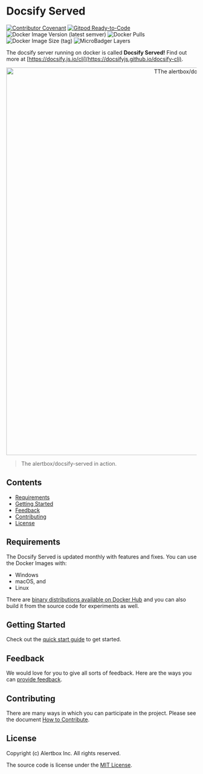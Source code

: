 # Docsify Served

[![Contributor Covenant](https://img.shields.io/badge/Contributor%20Covenant-v1.4%20adopted-ff69b4.svg)](CODE_OF_CONDUCT.md)
[![Gitpod Ready-to-Code](https://img.shields.io/badge/Gitpod-Ready--to--Code-blue?logo=gitpod)](https://gitpod.io/#https://github.com/alertbox/docsify-served)
![Docker Image Version (latest semver)](https://img.shields.io/docker/v/alertbox/docsify-served?sort=semver)
![Docker Pulls](https://img.shields.io/docker/pulls/alertbox/docsify-served)
![Docker Image Size (tag)](https://img.shields.io/docker/image-size/alertbox/docsify-served/latest)
![MicroBadger Layers](https://img.shields.io/microbadger/layers/alertbox/docsify-served)

The docsify server running on docker is called **Docsify Served!** Find out more at [https://docsify.js.io/cli](https://docsifyjs.github.io/docsify-cli).

<p align="center">
  <img alt="TThe alertbox/docsify-served in action" src="https://user-images.githubusercontent.com/958227/83913776-9a596a80-a78d-11ea-83ea-b8d953996c21.png" width="1024">
</p>

> The alertbox/docsify-served in action.

## Contents

- [Requirements](#requirements)
- [Getting Started](#getting-started)
- [Feedback](#feedback)
- [Contributing](#contributing)
- [License](#license)

## Requirements

The Docsify Served is updated monthly with features and fixes. You can use the Docker Images with:

- Windows
- macOS, and
- Linux

There are [binary distributions available on Docker Hub](https://hub.docker.com/r/alertbox/docsify-served) and you can also build it from the source code for experiments as well.

## Getting Started

Check out the [quick start guide](https://alertbox.github.io/docsify-served/#/quick-start) to get started.

## Feedback

We would love for you to give all sorts of feedback. Here are the ways you can [provide feedback](http://alertbox.github.io/docsify-served/#/?id=feedback).

## Contributing

There are many ways in which you can participate in the project. Please see the document [How to Contribute](CONTRIBUTING.md).

## License

Copyright (c) Alertbox Inc. All rights reserved.

The source code is license under the [MIT License](LICENSE).
